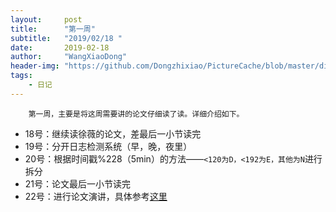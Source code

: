 ```yaml
---
layout:     post
title:      "第一周"
subtitle:   "2019/02/18 "
date:       2019-02-18
author:     "WangXiaoDong"
header-img: "https://github.com/Dongzhixiao/PictureCache/blob/master/diaryPic/20190218.jpg?raw=true"
tags:
    - 日记
---
```



```
    第一周，主要是将这周需要讲的论文仔细读了读。详细介绍如下。
```

- 18号：继续读徐薇的论文，差最后一小节读完
- 19号：分开日志检测系统（早，晚，夜里）
- 20号：根据时间戳%228（5min）的方法——`<120为D，<192为E，其他为N`进行拆分
- 21号：论文最后一小节读完
- 22号：进行论文演讲，具体参考<a target="_blank" href="https://dongzhixiao.github.io/2019/02/22/online-detction/">这里</a>


